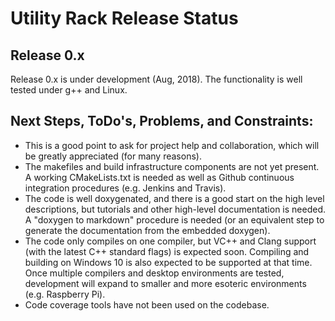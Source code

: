 # Utility Rack Release Status

## Release 0.x

Release 0.x is under development (Aug, 2018). The functionality is well tested under g++ and Linux.

## Next Steps, ToDo's, Problems, and Constraints:

- This is a good point to ask for project help and collaboration, which will be greatly appreciated (for many reasons).
- The makefiles and build infrastructure components are not yet present. A working CMakeLists.txt is needed as well as Github continuous integration procedures (e.g. Jenkins and Travis).
- The code is well doxygenated, and there is a good start on the high level descriptions, but tutorials and other high-level documentation is needed. A "doxygen to markdown" procedure is needed (or an equivalent step to generate the documentation from the embedded doxygen).
- The code only compiles on one compiler, but VC++ and Clang support (with the latest C++ standard flags) is expected soon. Compiling and building on Windows 10 is also expected to be supported at that time. Once multiple compilers and desktop environments are tested, development will expand to smaller and more esoteric environments (e.g. Raspberry Pi).
- Code coverage tools have not been used on the codebase.

